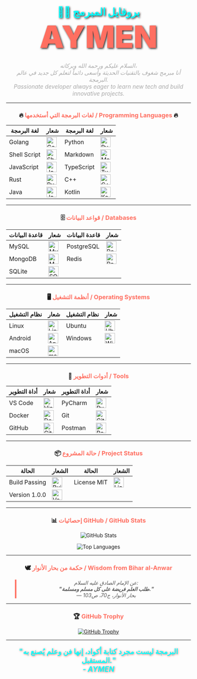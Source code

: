 <h1 align="center" style="color:#00FFFF; font-weight: 900; text-shadow: 2px 2px 5px #1a1a1a;">
  👨‍💻 بروفايل المبرمج <span style="color:#FF6F61; font-size: 3em;">AYMEN</span>
</h1>

<p align="center" style="font-style: italic; color: #aaa; font-size: 1.1em;">
  السلام عليكم ورحمة الله وبركاته، <br>
  أنا مبرمج شغوف بالتقنيات الحديثة وأسعى دائماً لتعلم كل جديد في عالم البرمجة.<br>
  <em>Passionate developer always eager to learn new tech and build innovative projects.</em>
</p>

---

<div align="center">

### 🔥 <span style="color:#FF6F61;">لغات البرمجة التي أستخدمها / Programming Languages</span> 🔥

| لغة البرمجة | شعار | لغة البرمجة | شعار |
|-------------|-------|-------------|-------|
| Golang      | <img alt="Golang" src="https://img.shields.io/badge/GOLANG-00FFFF?style=for-the-badge&logo=go&logoColor=black" height="28"/> | Python      | <img alt="Python" src="https://img.shields.io/badge/Python-3776AB?style=for-the-badge&logo=python&logoColor=white" height="28"/> |
| Shell Script| <img alt="Shell Script" src="https://img.shields.io/badge/Shell_Script-121011?style=for-the-badge&logo=gnu-bash&logoColor=white" height="28"/> | Markdown    | <img alt="Markdown" src="https://img.shields.io/badge/Markdown-000000?style=for-the-badge&logo=markdown&logoColor=white" height="28"/> |
| JavaScript  | <img alt="JavaScript" src="https://img.shields.io/badge/JavaScript-F7DF1E?style=for-the-badge&logo=javascript&logoColor=black" height="28"/> | TypeScript  | <img alt="TypeScript" src="https://img.shields.io/badge/TypeScript-3178C6?style=for-the-badge&logo=typescript&logoColor=white" height="28"/> |
| Rust       | <img alt="Rust" src="https://img.shields.io/badge/Rust-000000?style=for-the-badge&logo=rust&logoColor=white" height="28"/> | C++        | <img alt="C++" src="https://img.shields.io/badge/C++-00599C?style=for-the-badge&logo=c%2B%2B&logoColor=white" height="28"/> |
| Java       | <img alt="Java" src="https://img.shields.io/badge/Java-007396?style=for-the-badge&logo=java&logoColor=white" height="28"/> | Kotlin     | <img alt="Kotlin" src="https://img.shields.io/badge/Kotlin-0095D5?style=for-the-badge&logo=kotlin&logoColor=white" height="28"/> |

---

### 🗄️ <span style="color:#FF6F61;">قواعد البيانات / Databases</span>

| قاعدة البيانات | شعار | قاعدة البيانات | شعار |
|---------------|-------|---------------|-------|
| MySQL         | <img alt="MySQL" src="https://img.shields.io/badge/MySQL-00000F?style=for-the-badge&logo=mysql&logoColor=white" height="28"/> | PostgreSQL    | <img alt="PostgreSQL" src="https://img.shields.io/badge/PostgreSQL-316192?style=for-the-badge&logo=postgresql&logoColor=white" height="28"/> |
| MongoDB       | <img alt="MongoDB" src="https://img.shields.io/badge/MongoDB-47A248?style=for-the-badge&logo=mongodb&logoColor=white" height="28"/> | Redis        | <img alt="Redis" src="https://img.shields.io/badge/Redis-DC382D?style=for-the-badge&logo=redis&logoColor=white" height="28"/> |
| SQLite       | <img alt="SQLite" src="https://img.shields.io/badge/SQLite-003B57?style=for-the-badge&logo=sqlite&logoColor=white" height="28"/> |               |       |

---

### 🖥️ <span style="color:#FF6F61;">أنظمة التشغيل / Operating Systems</span>

| نظام التشغيل | شعار | نظام التشغيل | شعار |
|-------------|-------|-------------|-------|
| Linux       | <img alt="Linux" src="https://img.shields.io/badge/Linux-FCC624?style=for-the-badge&logo=linux&logoColor=black" height="28"/> | Ubuntu      | <img alt="Ubuntu" src="https://img.shields.io/badge/Ubuntu-E95420?style=for-the-badge&logo=ubuntu&logoColor=white" height="28"/> |
| Android     | <img alt="Android" src="https://img.shields.io/badge/Android-3DDC84?style=for-the-badge&logo=android&logoColor=white" height="28"/> | Windows     | <img alt="Windows" src="https://img.shields.io/badge/Windows-0078D6?style=for-the-badge&logo=windows&logoColor=white" height="28"/> |
| macOS       | <img alt="macOS" src="https://img.shields.io/badge/macOS-000000?style=for-the-badge&logo=apple&logoColor=white" height="28"/> |             |       |

---

### 🧰 <span style="color:#FF6F61;">أدوات التطوير / Tools</span>

| أداة التطوير | شعار | أداة التطوير | شعار |
|-------------|-------|-------------|-------|
| VS Code     | <img alt="Visual Studio Code" src="https://img.shields.io/badge/Visual%20Studio%20Code-0078d7?style=for-the-badge&logo=visual-studio-code&logoColor=white" height="28"/> | PyCharm     | <img alt="PyCharm" src="https://img.shields.io/badge/PyCharm-143?style=for-the-badge&logo=pycharm&logoColor=black&color=black&labelColor=green" height="28"/> |
| Docker      | <img alt="Docker" src="https://img.shields.io/badge/Docker-2496ED?style=for-the-badge&logo=docker&logoColor=white" height="28"/> | Git         | <img alt="Git" src="https://img.shields.io/badge/Git-F05032?style=for-the-badge&logo=git&logoColor=white" height="28"/> |
| GitHub      | <img alt="GitHub" src="https://img.shields.io/badge/GitHub-181717?style=for-the-badge&logo=github&logoColor=white" height="28"/> | Postman     | <img alt="Postman" src="https://img.shields.io/badge/Postman-FF6C37?style=for-the-badge&logo=postman&logoColor=white" height="28"/> |

---

### 📦 <span style="color:#FF6F61;">حالة المشروع / Project Status</span>

| الحالة          | الشعار                                                         | الحالة           | الشعار                                                       |
|-----------------|----------------------------------------------------------------|------------------|--------------------------------------------------------------|
| Build Passing   | <img alt="Build Passing" src="https://img.shields.io/badge/build-passing-brightgreen" height="28"/> | License MIT      | <img alt="License MIT" src="https://img.shields.io/badge/license-MIT-blue" height="28"/> |
| Version 1.0.0  | <img alt="Version 1.0.0" src="https://img.shields.io/badge/version-1.0.0-yellowgreen" height="28"/>  |                  |                                                              |

---

### 📊 <span style="color:#FF6F61;">إحصائيات GitHub / GitHub Stats</span>

<p>
  <img src="https://github-readme-stats.vercel.app/api?username=kkkik&show_icons=true&theme=radical" alt="GitHub Stats" />
</p>

<p>
  <img src="https://github-readme-stats.vercel.app/api/top-langs/?username=kkkik&layout=compact&theme=radical" alt="Top Languages" />
</p>

---

### 🕊️ <span style="color:#FF6F61;">حكمة من بحار الأنوار / Wisdom from Bihar al-Anwar</span>

<blockquote style="font-style: italic; color: #555; border-left: 4px solid #FF6F61; padding-left: 1em;">
  عن الإمام الصادق عليه السلام:<br>
  <strong>"طلب العلم فريضة على كل مسلم ومسلمة."</strong><br>
  <em>— بحار الأنوار، ج70، ص103</em>
</blockquote>

---

### 🏆 <span style="color:#FF6F61;">GitHub Trophy</span>

<p align="center">
  <a href="https://github.com/ryo-ma/github-profile-trophy" target="_blank" rel="noopener noreferrer">
    <img src="https://github-profile-trophy.vercel.app/?username=kkkik&row=2&column=3&theme=radical" alt="GitHub Trophy" />
  </a>
</p>

---

<p align="center" style="font-size: 1.4em; font-weight: bold; color: #00FFFF; text-shadow: 1px 1px 5px #FF6F61;">
  "البرمجة ليست مجرد كتابة أكواد، إنها فن وعلم يُصنع به المستقبل."<br>
  <em>- AYMEN</em>
</p>

</div>